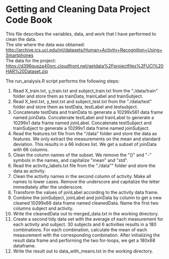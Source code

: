 Getting and Cleaning Data Project Code Book
============================================
This file describes the variables, data, and work that I have performed to clean the data.  
The site where the data was obtained:  
http://archive.ics.uci.edu/ml/datasets/Human+Activity+Recognition+Using+Smartphones      
The data for the project:  
https://d396qusza40orc.cloudfront.net/getdata%2Fprojectfiles%2FUCI%20HAR%20Dataset.zip  

The run_analysis.R script performs the following steps:   
 1. Read X_train.txt, y_train.txt and subject_train.txt from the "./data/train" folder and store them as trainData, trainLabel and trainSubject.       
 2. Read X_test.txt, y_test.txt and subject_test.txt from the "./data/test" folder and store them as testData, testLabel and testsubject.  
 3. Concatenate testData and trainData to generate a 10299x561 data frame named joinData. Concatenate testLabel and trainLabel to generate a 10299x1 data frame named joinLabel. Concatenate testSubject and trainSubject to generate a 10299x1 data frame named joinSubject.  
 4. Read the features.txt file from the "/data" folder and store the data as features. We only extract the measurements on the mean and standard deviation. This results in a 66 indices list. We get a subset of joinData with 66 columns.  
 5. Clean the column names of the subset. We remove the "()" and "-" symbols in the names, and capitalize "mean" and "std".
 6. Read the activity_labels.txt file from the "./data"" folder and store the data as activity.  
 7. Clean the activity names in the second column of activity. Make all names to lower cases. Remove the underscore and capitalize the letter immediately after the underscore.  
 8. Transform the values of joinLabel according to the activity data frame.  
 9. Combine the joinSubject, joinLabel and joinData by column to get a new cleaned 10299x68 data frame named cleanedData. Name the first two columns subject and activity. 
 10. Write the cleanedData out to merged_data.txt in the working directory.  
 11. Create a second tidy data set with the average of each measurement for each activity and subject. 30 subjects and 6 activities results in a 180 combinations. For each combination, calculate the mean of each measurement with the corresponding combination. After initializing the result data frame and performing the two for-loops, we get a 180x68 dataframe.
 12. Write the result out to data_with_means.txt in the working directory. 
